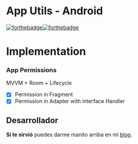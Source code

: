 # App Utils - Android
[![forthebadge](https://forthebadge.com/images/badges/built-by-codebabes.svg)](https://forthebadge.com)[![forthebadge](https://forthebadge.com/images/badges/built-for-android.svg)](https://forthebadge.com)

# Implementation
### App Permissions
MVVM + Room + Lifecycle
- [x] Permission in Fragment
- [x] Permission in Adapter with interface Handler

## Desarrollador
**Si te sirvió** puedes darme manito arriba en mi [blog](https://www.facebook.com/fahedhermoza/).